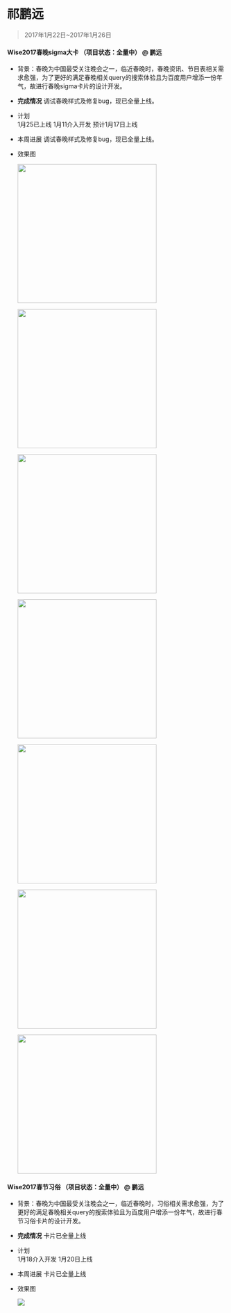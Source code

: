 # 祁鹏远

> 2017年1月22日~2017年1月26日

#### Wise2017春晚sigma大卡 （项目状态：全量中） @ 鹏远 
- 背景：春晚为中国最受关注晚会之一，临近春晚时，春晚资讯、节目表相关需求愈强，为了更好的满足春晚相关query的搜索体验且为百度用户增添一份年气，故进行春晚sigma卡片的设计开发。
- **完成情况**
	调试春晚样式及修复bug，现已全量上线。
- 计划	
    1月25已上线
	1月11介入开发
    预计1月17日上线
	
- 本周进展
	调试春晚样式及修复bug，现已全量上线。
- 效果图
	<p><img src="../2017-01-12/img/v_qipengyuan/01.jpg" width="320"></p>
    <p><img src="../2017-01-12/img/v_qipengyuan/02-1230.jpg" width="320"></p>
    <p><img src="../2017-01-12/img/v_qipengyuan/03-1230.jpg" width="320"></p>
    <p><img src="../2017-01-12/img/v_qipengyuan/04-1230.jpg" width="320"></p>
    <p><img src="../2017-01-12/img/v_qipengyuan/05.jpg" width="320"></p>
    <p><img src="../2017-01-12/img/v_qipengyuan/06.jpg" width="320"></p>
    <p><img src="../2017-01-12/img/v_qipengyuan/07.jpg" width="320"></p>
 
#### Wise2017春节习俗 （项目状态：全量中） @ 鹏远 
- 背景：春晚为中国最受关注晚会之一，临近春晚时，习俗相关需求愈强，为了更好的满足春晚相关query的搜索体验且为百度用户增添一份年气，故进行春节习俗卡片的设计开发。
- **完成情况**
	卡片已全量上线
- 计划	
	1月18介入开发
    1月20日上线
	
- 本周进展
	卡片已全量上线
- 效果图
	<p>  <img src="http://gitlab.baidu.com/psfe/ala-weeklyreport/uploads/a500853d9dbefeb8d5ac16e5201bb70d/image.png"> </p>
